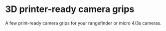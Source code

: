 3D printer-ready camera grips
===============

A few print-ready camera grips for your rangefinder or micro 4/3s cameras. 

